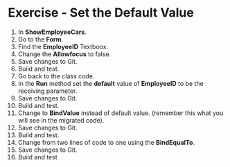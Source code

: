 ﻿# Exercise - Set the Default Value

1. In **ShowEmployeeCars**.
2. Go to the **Form**.
3. Find the **EmployeeID** Textboox.
4. Change the **Allowfocus** to false.
5. Save changes to Git.
6. Build and test.
6. Go back to the class code.
7. In the **Run** method set the **default** value of **EmployeeID** to be the receiving parameter.
8. Save changes to Git.
10. Build and test.
9. Change to **BindValue** instead of default value. (remember this what you will see in the migrated code).
10. Save changes to Git.
13. Build and test.
11. Change from two lines of code to one using the **BindEqualTo**.
12. Save changes to Git.
16. Build and test